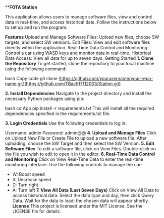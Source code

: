 ****FOTA Station**


This application allows users to manage software files, view and control data in real-time, and access historical data. Follow the instructions below to set up and run the program.

**Features**
Upload and Manage Software Files: Upload new files, choose SW targets, and select SW versions.
Edit Files: View and edit software files directly within the application.
Real-Time Data Control and Monitoring: Control a car using WASD keys and monitor data in real-time.
Historical Data Access: View all data for up to seven days.
Getting Started
**1. Clone the Repository**
To get started, clone the repository to your local machine using the following command:

bash
Copy code
git clone [https://github.com/yourusername/your-repo-name.git](https://github.com/TBach17112003/Station.git)

**2. Install Dependencies**
Navigate to the project directory and install the necessary Python packages using pip:

bash
cd App
pip install -r requirements.txt
This will install all the required dependencies specified in the requirements.txt file.

**3. Login Credentials**
Use the following credentials to log in:

Username: admin
Password: admin@@
**4. Upload and Manage Files**
Click on Upload New File or Create File to upload a new software file.
After uploading, choose the SW Target and then select the SW Version.
**5. Edit Software Files**
To edit a software file, click on View Files.
Double-click on the file you wish to edit to open it in the editor.
**6. Real-Time Data Control and Monitoring**
Click on View Real-Time Data to enter the real-time monitoring interface.
Use the following controls to manage the car:
- W: Boost speed
- S: Decrease speed
- D: Turn right
- A: Turn left
**7. View All Data (Last Seven Days)**
Click on View All Data to access historical data.
Select the data type and day, then click Query Data.
Wait for the data to load; the chosen data will appear shortly.
**License**
This project is licensed under the MIT License. See the LICENSE file for details.
